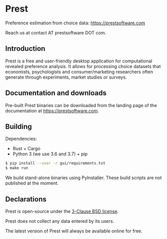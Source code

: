 # Prest

Preference estimation from choice data: https://prestsoftware.com

Reach us at contact AT prestsoftware DOT com.

## Introduction

Prest is a free and user-friendly desktop application for computational revealed
preference analysis. It allows for processing choice datasets that economists,
psychologists and consumer/marketing researchers often generate through
experiments, market studies or surveys.

## Documentation and downloads

Pre-built Prest binaries can be downloaded from the landing page of the
documentation at https://prestsoftware.com.

## Building

Dependencies:
* Rust + Cargo
* Python 3 (we use 3.6 and 3.7) + pip

```bash
$ pip install --user -r gui/requirements.txt
$ make run
```

We build stand-alone binaries using PyInstaller. These build scripts are not
published at the moment.

## Declarations

Prest is open-source under the [3-Clause BSD
license](https://opensource.org/licenses/BSD-3-Clause).

Prest does not collect any data entered by its users.

The latest version of Prest will always be available online for free.
